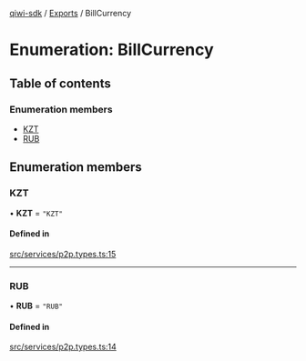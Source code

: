 [qiwi-sdk](../README.md) / [Exports](../modules.md) / BillCurrency

# Enumeration: BillCurrency

## Table of contents

### Enumeration members

- [KZT](BillCurrency.md#kzt)
- [RUB](BillCurrency.md#rub)

## Enumeration members

### KZT

• **KZT** = `"KZT"`

#### Defined in

[src/services/p2p.types.ts:15](https://github.com/AlexXanderGrib/node-qiwi-sdk/blob/7f9d430/src/services/p2p.types.ts#L15)

___

### RUB

• **RUB** = `"RUB"`

#### Defined in

[src/services/p2p.types.ts:14](https://github.com/AlexXanderGrib/node-qiwi-sdk/blob/7f9d430/src/services/p2p.types.ts#L14)
